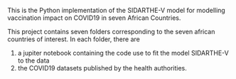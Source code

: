 This is the Python implementation of the SIDARTHE-V model for modelling vaccination impact on COVID19 in seven African Countries.

This project contains seven folders corresponding to the seven african countries of interest. In each folder, there are 
1. a jupiter notebook containing the code use to fit the model SIDARTHE-V to the data
2. the COVID19 datasets published by the health authorities.
